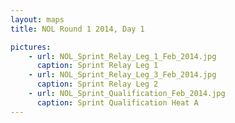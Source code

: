 ```yaml
---
layout: maps
title: NOL Round 1 2014, Day 1

pictures:
    - url: NOL_Sprint_Relay_Leg_1_Feb_2014.jpg
      caption: Sprint Relay Leg 1
    - url: NOL_Sprint_Relay_Leg_3_Feb_2014.jpg
      caption: Sprint Relay Leg 2
    - url: NOL_Sprint_Qualification_Feb_2014.jpg
      caption: Sprint Qualification Heat A
---
```


